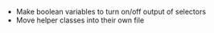 * Make boolean variables to turn on/off output of selectors
* Move helper classes into their own file
